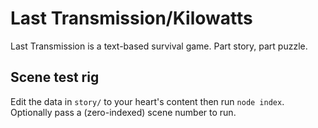 # Last Transmission/Kilowatts
Last Transmission is a text-based survival game. Part story, part puzzle.

## Scene test rig
Edit the data in `story/` to your heart's content then run `node index`. Optionally pass a (zero-indexed) scene number to run.
